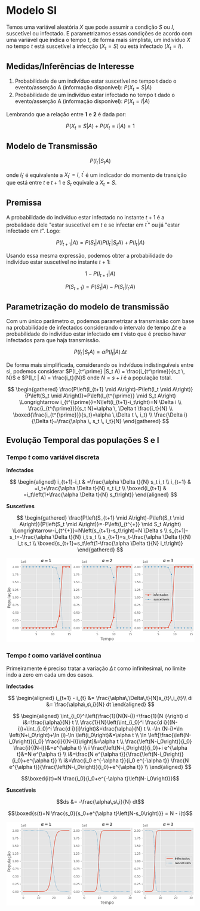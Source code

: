 # Modelo SI

Temos uma variável aleatória $X$ que pode assumir a condição $S$ ou $I$, suscetível ou infectado. E parametrizamos essas condições de acordo com uma variável que indica o tempo $t$, de forma mais simplista, um indivíduo $X$ no tempo $t$ está suscetível a infecção ($X_{t} = S$) ou está infectado ($X_{t} = I$).

## Medidas/Inferências de Interesse

1. Probabilidade de um indivíduo estar suscetível no tempo t dado o evento/asserção A (informação disponível): $P(X_t = S | A)$
2. Probabilidade de um indivíduo estar infectado no tempo t dado o evento/asserção A (informação disponível): $P(X_t = I | A)$

Lembrando que a relação entre **1** e **2** é dada por:

$$P(X_t = S | A) + P(X_t = I | A) = 1$$

## Modelo de Transmissão

$$P(I_{t^\prime} | S_{t} A)$$

onde $I_{t^\prime}$ é equivalente a $X_{t^\prime} = I$, $t^\prime$ é um indicador do momento de transição que está entre $t$ e $t+1$ e $S_t$ equivale a $X_{t} = S$.

## Premissa

A probabilidade do indivíduo estar infectado no instante $t+1$ é a probalidade dele "estar suscetível em $t$ e se infectar em $t^\prime$" ou já "estar infectado em $t$". Logo:

$$P(I_{t+1}|A) =  P(S_t | A) P(I_{t^\prime} | S_t A) + P(I_t | A)$$

Usando essa mesma expressão, podemos obter a probabilidade do indivíduo estar suscetível no instante $t+1$:

$$1 - P(I_{t+1} | A)$$

$$P(S_{t+1}) = P(S_{t} | A) - P(S_{t} | I_{t^\prime} A)$$


## Parametrização do modelo de transmissão

Com um único parâmetro $\alpha$, podemos parametrizar a transmissão com base na probabilidade de infectados considerando o intervalo de tempo $\Delta t$ e a probabilidade do indivíduo estar infectado em $t$ visto que é preciso haver infectados para que haja transmissão.

$$P(I_{t^\prime} | S_{t} A) = \alpha P(I_t | A) \, \Delta t$$

De forma mais simplificada, considerando os indvíduos indistinguíveis entre si, podemos considerar $P(I_{t^\prime} |S_t A) = \frac{i_{t^\prime}}{s_t \, N}$ e $P(I_t | A) = \frac{i_t}{N}$ onde $N = s + i$ é a população total.

$$
\begin{gathered}
\frac{P\left(I_{t+1} \mid A\right)-P\left(I_t \mid A\right)}{P\left(S_t \mid A\right)}=P\left(I_{t^{\prime}} \mid S_t A\right) \Longrightarrow i_{t^{\prime}}=N\left(i_{t+1}-i_t\right)=N \Delta i \\
\frac{i_{t^{\prime}}}{s_t N}=\alpha \, \Delta t \frac{i_t}{N} \\
\boxed{\frac{i_{t^{\prime}}}{s_t}=\alpha \,\Delta t \, i_t} \\
\frac{\Delta i}{\Delta t}=\frac{\alpha \, s_t \, i_t}{N}
\end{gathered}
$$

## Evolução Temporal das populações S e I


### Tempo $t$ como variável discreta

**Infectados**

$$
\begin{aligned}
i_{t+1}-i_t & =\frac{\alpha \Delta t}{N} s_t i_t \\
i_{t+1} & =i_t+\frac{\alpha \Delta t}{N} s_t i_t \\
\boxed{i_{t+1} & =i_t\left(1+\frac{\alpha \Delta t}{N} s_t\right)}
\end{aligned}
$$

**Suscetíves**

$$
\begin{gathered}
\frac{P\left(S_{t+1} \mid A\right)-P\left(S_t \mid A\right)}{P\left(S_t \mid A\right)}=-P\left(I_{t^{+}} \mid S_t A\right) \Longrightarrow-i_{t^{+}}=N\left(s_{t+1}-s_t\right)=N \Delta s \\
s_{t+1}-s_t=-\frac{\alpha \Delta t}{N} i_t s_t \\
s_{t+1}=s_t-\frac{\alpha \Delta t}{N} i_t s_t \\
\boxed{s_{t+1}=s_t\left(1-\frac{\alpha \Delta t}{N} i_t\right)}
\end{gathered}
$$

![Modelo SI - Tempo Discreto - Output](SI_discrete_output.png)


### Tempo $t$ como variável contínua

Primeiramente é preciso tratar a variação $\Delta\,t$ como infinitesimal, no limite indo a zero em cada um dos casos.


**Infectados**

$$
\begin{aligned}
i_{t+1} - i_{t} &= \frac{\alpha\,\Delta\,t}{N}s_{t}\,i_{t}\\
di &= \frac{\alpha\,s\,i}{N} dt
\end{aligned}
$$


$$
\begin{aligned}
 \int_{i_0}^i\left(\frac{1}{N(N-i)}+\frac{1}{N i}\right) d i&=\frac{\alpha}{N} t \\
 \frac{1}{N}\left(\int_{i_0}^i \frac{d i}{(N-i)}+\int_{i_0}^i \frac{d i}{i}\right)&=\frac{\alpha}{N} t \\
 -\ln (N-i)+\ln \left(N+i_0\right)+\ln (i)-\ln \left(i_0\right)&=\alpha t \\
 \ln \left[\frac{\left(N-i_0\right)}{i_0} \frac{i}{(N-i)}\right]&=\alpha t \\
 \frac{\left(N-i_0\right)}{i_0} \frac{i}{(N-i)}&=e^{\alpha t} \\
 i \frac{\left(N-i_0\right)}{i_0}+i e^{\alpha t}&=N e^{\alpha t} \\
 i&=\frac{N e^{\alpha t}}{\frac{\left(N-i_0\right)}{i_0}+e^{\alpha t}} \\
 i&=\frac{i_0 e^{-\alpha t}}{i_0 e^{-\alpha t}} \frac{N e^{\alpha t}}{\frac{\left(N-i_0\right)}{i_0}+e^{\alpha t}} \\
\end{aligned}
$$

$$\boxed{i(t)=N \frac{i_0}{i_0+e^{-\alpha t}\left(N-i_0\right)}}$$


**Suscetíveis**

$$ds &= -\frac{\alpha\,s\,i}{N} dt$$


$$\boxed{s(t)=N \frac{s_0}{s_0+e^{\alpha t}\left(N-s_0\right)}} = N - i(t)$$

![Modelo SI - Tempo Contínuo - Output](SI_continuous_output.png)

